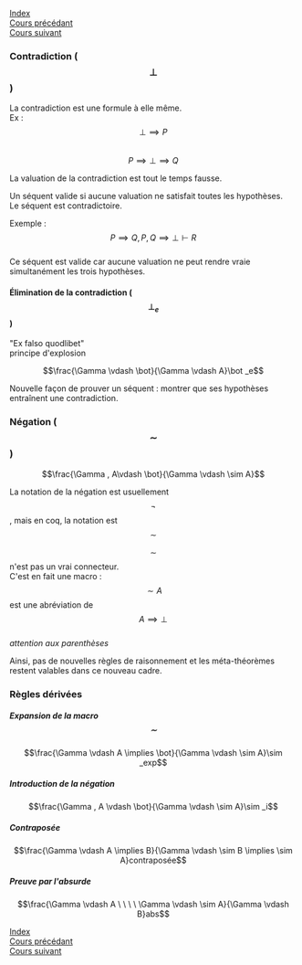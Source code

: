<script type="text/javascript" src="https://cdnjs.cloudflare.com/ajax/libs/mathjax/2.7.7/latest.js?config=TeX-MML-AM_CHTML"></script>

[Index](./index.md)  
[Cours précédant](./cours_2.md)  
[Cours suivant](./cours_5.md)

### Contradiction ($$\bot$$)
La contradiction est une formule à elle même.  
Ex :  
$$\bot \implies P$$  
$$P \implies \bot \implies Q$$

La valuation de la contradiction est tout le temps fausse.

Un séquent valide si aucune valuation ne satisfait toutes les hypothèses.  
Le séquent est contradictoire.

Exemple :  
$$P\implies Q, P, Q\implies \bot \vdash R$$  
Ce séquent est valide car aucune valuation ne peut rendre vraie simultanément les trois hypothèses.

#### Élimination de la contradiction ($$\bot _e $$)
"Ex falso quodlibet"  
principe d'explosion  

$$\frac{\Gamma \vdash \bot}{\Gamma \vdash A}\bot _e$$

Nouvelle façon de prouver un séquent : montrer que ses hypothèses entraînent une contradiction.

### Négation ($$\sim$$)

$$\frac{\Gamma , A\vdash \bot}{\Gamma \vdash \sim A}$$

La notation de la négation est usuellement $$\neg$$, mais en coq, la notation est $$\sim$$

$$\sim$$ n'est pas un vrai connecteur.  
C'est en fait une macro : $$\sim A$$ est une abréviation de $$A \implies \bot$$  
*attention aux parenthèses*

Ainsi, pas de nouvelles règles de raisonnement et les méta-théorèmes restent valables dans ce nouveau cadre.

### Règles dérivées

##### Expansion de la macro $$\sim$$
$$\frac{\Gamma \vdash A \implies \bot}{\Gamma \vdash \sim A}\sim _exp$$

##### Introduction de la négation
$$\frac{\Gamma , A \vdash \bot}{\Gamma \vdash \sim A}\sim _i$$

##### Contraposée
$$\frac{\Gamma \vdash A \implies B}{\Gamma \vdash \sim B \implies \sim A}contraposée$$

##### Preuve par l'absurde
$$\frac{\Gamma \vdash A \ \ \ \ \Gamma \vdash \sim A}{\Gamma \vdash B}abs$$

[Index](./index.md)  
[Cours précédant](./cours_2.md)  
[Cours suivant](./cours_5.md)
